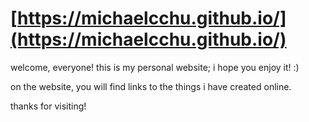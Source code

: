 # [https://michaelcchu.github.io/](https://michaelcchu.github.io/)

welcome, everyone! this is my personal website; i hope you enjoy it! :)

on the website, you will find links to the things i have created online.

thanks for visiting!
